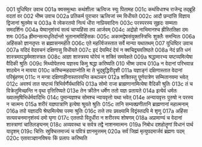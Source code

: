 001  युधिष्ठिर उवाच
001a क्वसमुत्थाः कथंशीला ऋत्विजः स्युः पितामह
001c कथंविधाश्च राजेन्द्र तद्ब्रूहि वदतां वर
002  भीष्म उवाच
002a प्रतिकर्म पुराचार ऋत्विजां स्म विधीयते
002c आदौ छन्दांसि विज्ञाय द्विजानां श्रुतमेव च
003a ये त्वेकरतयो नित्यं धीरा नाप्रियवादिनः
003c परस्परस्य सुहृदः सम्मताः समदर्शिनः
004a येष्वानृशंस्यं सत्यं चाप्यहिंसा तप आर्जवम्
004c अद्रोहो नाभिमानश्च ह्रीस्तितिक्षा दमः शमः
005a ह्रीमान्सत्यधृतिर्दान्तो भूतानामविहिंसकः
005c अकामद्वेषसंयुक्तस्त्रिभिः शुक्लैः समन्वितः
006a अहिंसको ज्ञानतृप्तः स ब्रह्मासनमर्हति
006c एते महर्त्विजस्तात सर्वे मान्या यथातथम्
007  युधिष्ठिर उवाच
007a यदिदं वेदवचनं दक्षिणासु विधीयते
007c इदं देयमिदं देयं न क्वचिद्व्यवतिष्ठते
008a नेदं प्रति धनं शास्त्रमापद्धर्ममशास्त्रतः
008c आज्ञा शास्त्रस्य घोरेयं न शक्तिं समवेक्षते
009a श्रद्धामारभ्य यष्टव्यमित्येषा वैदिकी श्रुतिः
009c मिथ्योपेतस्य यज्ञस्य किमु श्रद्धा करिष्यति
010  भीष्म उवाच
010a न वेदानां परिभवान्न शाठ्येन न मायया
010c कश्चिन्महदवाप्नोति मा ते भूद्बुद्धिरीदृशी
011a यज्ञाङ्गं दक्षिणास्तात वेदानां परिबृंहणम्
011c न मन्त्रा दक्षिणाहीनास्तारयन्ति कथञ्चन
012a शक्तिस्तु पूर्णपात्रेण सम्मितानवमा भवेत्
012c अवश्यं तात यष्टव्यं त्रिभिर्वर्णैर्यथाविधि
013a सोमो राजा ब्राह्मणानामित्येषा वैदिकी श्रुतिः
013c तं च विक्रेतुमिच्छन्ति न वृथा वृत्तिरिष्यते
013e तेन क्रीतेन धर्मेण ततो यज्ञः प्रतायते
014a इत्येवं धर्मतः ख्यातमृषिभिर्धर्मवादिभिः
014c पुमान्यज्ञश्च सोमश्च न्यायवृत्तो यथा भवेत्
014e अन्यायवृत्तः पुरुषो न परस्य न चात्मनः
015a शरीरं यज्ञपात्राणि इत्येषा श्रूयते श्रुतिः
015c तानि सम्यक्प्रणीतानि ब्राह्मणानां महात्मनाम्
016a तपो यज्ञादपि श्रेष्ठमित्येषा परमा श्रुतिः
016c तत्ते तपः प्रवक्ष्यामि विद्वंस्तदपि मे शृणु
017a अहिंसा सत्यवचनमानृशंस्यं दमो घृणा
017c एतत्तपो विदुर्धीरा न शरीरस्य शोषणम्
018a अप्रामाण्यं च वेदानां शास्त्राणां चातिलङ्घनम्
018c अव्यवस्था च सर्वत्र तद्वै नाशनमात्मनः
019a निबोध दशहोतॄणां विधानं पार्थ यादृशम्
019c चित्तिः स्रुक्चित्तमाज्यं च पवित्रं ज्ञानमुत्तमम्
020a सर्वं जिह्मं मृत्युपदमार्जवं ब्रह्मणः पदम्
020c एतावाञ्ज्ञानविषयः किं प्रलापः करिष्यति

